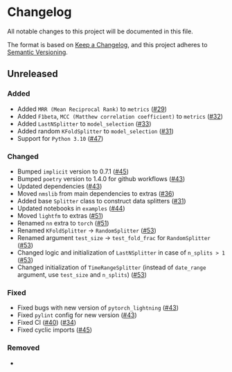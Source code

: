 # Changelog

All notable changes to this project will be documented in this file.

The format is based on [Keep a Changelog](https://keepachangelog.com/en/1.0.0/),
and this project adheres to [Semantic Versioning](https://semver.org/spec/v2.0.0.html).


## Unreleased
### Added
- Added `MRR (Mean Reciprocal Rank)` to `metrics` ([#29](https://github.com/MobileTeleSystems/RecTools/pull/29))
- Added `F1beta`, `MCC (Matthew correlation coefficient)` to `metrics` ([#32](https://github.com/MobileTeleSystems/RecTools/pull/32))
- Added `LastNSplitter` to `model_selection` ([#33](https://github.com/MobileTeleSystems/RecTools/pull/32))
- Added random `KFoldSplitter` to `model_selection` ([#31](https://github.com/MobileTeleSystems/RecTools/pull/31))
- Support for `Python 3.10` ([#47](https://github.com/MobileTeleSystems/RecTools/pull/47))

### Changed
- Bumped `implicit` version to 0.7.1 ([#45](https://github.com/MobileTeleSystems/RecTools/pull/45))
- Bumped `poetry` version to 1.4.0 for github workflows ([#43](https://github.com/MobileTeleSystems/RecTools/pull/43))
- Updated dependencies ([#43](https://github.com/MobileTeleSystems/RecTools/pull/43))
- Moved `nmslib` from main dependencies to extras ([#36](https://github.com/MobileTeleSystems/RecTools/pull/36))
- Added base `Splitter` class to construct data splitters ([#31](https://github.com/MobileTeleSystems/RecTools/pull/31))
- Updated notebooks in `examples` ([#44](https://github.com/MobileTeleSystems/RecTools/pull/44))
- Moved `lightfm` to extras ([#51](https://github.com/MobileTeleSystems/RecTools/pull/51))
- Renamed `nn` extra to `torch` ([#51](https://github.com/MobileTeleSystems/RecTools/pull/51))
- Renamed `KFoldSplitter` -> `RandomSplitter` ([#53](https://github.com/MobileTeleSystems/RecTools/pull/51))
- Renamed argument `test_size` -> `test_fold_frac` for `RandomSplitter` ([#53](https://github.com/MobileTeleSystems/RecTools/pull/51))
- Changed logic and initialization of `LastNSplitter` in case of `n_splits > 1` ([#53](https://github.com/MobileTeleSystems/RecTools/pull/51))
- Changed initialization of `TimeRangeSplitter` (instead of `date_range` argument, use `test_size` and `n_splits`) ([#53](https://github.com/MobileTeleSystems/RecTools/pull/51))

### Fixed
- Fixed bugs with new version of `pytorch_lightning` ([#43](https://github.com/MobileTeleSystems/RecTools/pull/43))
- Fixed `pylint` config for new version ([#43](https://github.com/MobileTeleSystems/RecTools/pull/43))
- Fixed CI  ([#40](https://github.com/MobileTeleSystems/RecTools/pull/40)) ([#34](https://github.com/MobileTeleSystems/RecTools/pull/34))
- Fixed cyclic imports ([#45](https://github.com/MobileTeleSystems/RecTools/pull/45))

### Removed
- 
